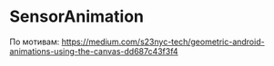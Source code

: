# SensorAnimation
По мотивам: https://medium.com/s23nyc-tech/geometric-android-animations-using-the-canvas-dd687c43f3f4
